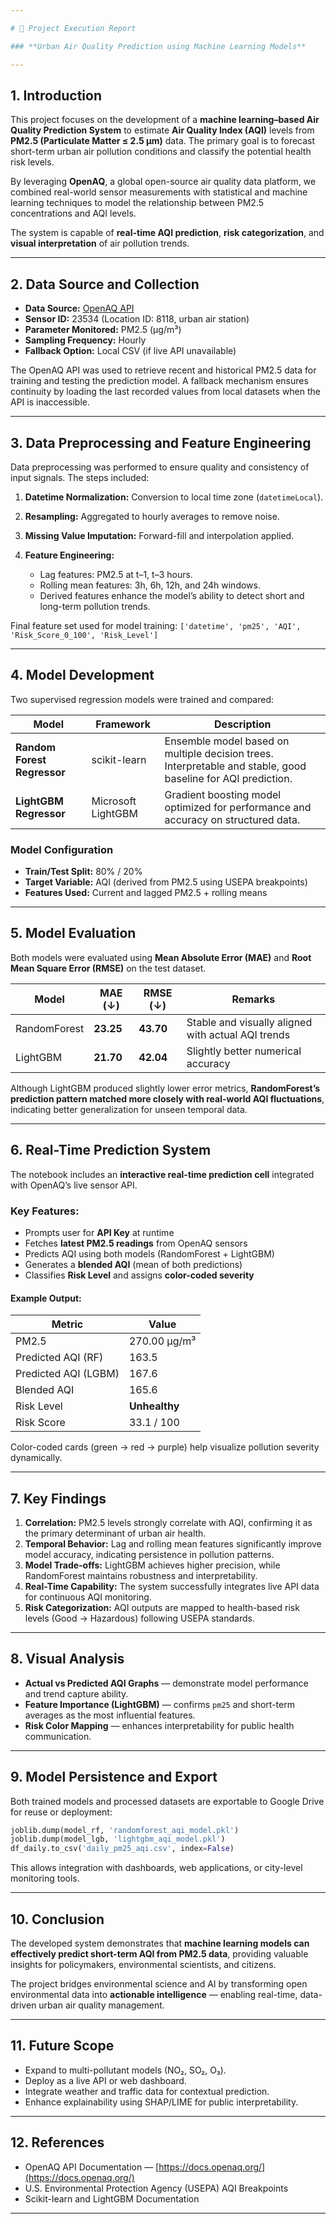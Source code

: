 ```yaml
---

# 📘 Project Execution Report

### **Urban Air Quality Prediction using Machine Learning Models**

---
```


## 1. Introduction

This project focuses on the development of a **machine learning–based Air Quality Prediction System** to estimate **Air Quality Index (AQI)** levels from **PM2.5 (Particulate Matter ≤ 2.5 µm)** data. The primary goal is to forecast short-term urban air pollution conditions and classify the potential health risk levels.

By leveraging **OpenAQ**, a global open-source air quality data platform, we combined real-world sensor measurements with statistical and machine learning techniques to model the relationship between PM2.5 concentrations and AQI levels.

The system is capable of **real-time AQI prediction**, **risk categorization**, and **visual interpretation** of air pollution trends.

---

## 2. Data Source and Collection

* **Data Source:** [OpenAQ API](https://docs.openaq.org/)
* **Sensor ID:** 23534 (Location ID: 8118, urban air station)
* **Parameter Monitored:** PM2.5 (µg/m³)
* **Sampling Frequency:** Hourly
* **Fallback Option:** Local CSV (if live API unavailable)

The OpenAQ API was used to retrieve recent and historical PM2.5 data for training and testing the prediction model. A fallback mechanism ensures continuity by loading the last recorded values from local datasets when the API is inaccessible.

---

## 3. Data Preprocessing and Feature Engineering

Data preprocessing was performed to ensure quality and consistency of input signals. The steps included:

1. **Datetime Normalization:** Conversion to local time zone (`datetimeLocal`).
2. **Resampling:** Aggregated to hourly averages to remove noise.
3. **Missing Value Imputation:** Forward-fill and interpolation applied.
4. **Feature Engineering:**

   * Lag features: PM2.5 at t–1, t–3 hours.
   * Rolling mean features: 3h, 6h, 12h, and 24h windows.
   * Derived features enhance the model’s ability to detect short and long-term pollution trends.

Final feature set used for model training:
`['datetime', 'pm25', 'AQI', 'Risk_Score_0_100', 'Risk_Level']`

---

## 4. Model Development

Two supervised regression models were trained and compared:

| Model                       | Framework          | Description                                                                                                  |
| --------------------------- | ------------------ | ------------------------------------------------------------------------------------------------------------ |
| **Random Forest Regressor** | scikit-learn       | Ensemble model based on multiple decision trees. Interpretable and stable, good baseline for AQI prediction. |
| **LightGBM Regressor**      | Microsoft LightGBM | Gradient boosting model optimized for performance and accuracy on structured data.                           |

### Model Configuration

* **Train/Test Split:** 80% / 20%
* **Target Variable:** AQI (derived from PM2.5 using USEPA breakpoints)
* **Features Used:** Current and lagged PM2.5 + rolling means

---

## 5. Model Evaluation

Both models were evaluated using **Mean Absolute Error (MAE)** and **Root Mean Square Error (RMSE)** on the test dataset.

| Model        | MAE (↓)   | RMSE (↓)  | Remarks                                            |
| ------------ | --------- | --------- | -------------------------------------------------- |
| RandomForest | **23.25** | **43.70** | Stable and visually aligned with actual AQI trends |
| LightGBM     | **21.70** | **42.04** | Slightly better numerical accuracy                 |

Although LightGBM produced slightly lower error metrics, **RandomForest’s prediction pattern matched more closely with real-world AQI fluctuations**, indicating better generalization for unseen temporal data.

---

## 6. Real-Time Prediction System

The notebook includes an **interactive real-time prediction cell** integrated with OpenAQ’s live sensor API.

### Key Features:

* Prompts user for **API Key** at runtime
* Fetches **latest PM2.5 readings** from OpenAQ sensors
* Predicts AQI using both models (RandomForest + LightGBM)
* Generates a **blended AQI** (mean of both predictions)
* Classifies **Risk Level** and assigns **color-coded severity**

#### Example Output:

| Metric               | Value         |
| -------------------- | ------------- |
| PM2.5                | 270.00 µg/m³  |
| Predicted AQI (RF)   | 163.5         |
| Predicted AQI (LGBM) | 167.6         |
| Blended AQI          | 165.6         |
| Risk Level           | **Unhealthy** |
| Risk Score           | 33.1 / 100    |

Color-coded cards (green → red → purple) help visualize pollution severity dynamically.

---

## 7. Key Findings

1. **Correlation:** PM2.5 levels strongly correlate with AQI, confirming it as the primary determinant of urban air health.
2. **Temporal Behavior:** Lag and rolling mean features significantly improve model accuracy, indicating persistence in pollution patterns.
3. **Model Trade-offs:** LightGBM achieves higher precision, while RandomForest maintains robustness and interpretability.
4. **Real-Time Capability:** The system successfully integrates live API data for continuous AQI monitoring.
5. **Risk Categorization:** AQI outputs are mapped to health-based risk levels (Good → Hazardous) following USEPA standards.

---

## 8. Visual Analysis

* **Actual vs Predicted AQI Graphs** — demonstrate model performance and trend capture ability.
* **Feature Importance (LightGBM)** — confirms `pm25` and short-term averages as the most influential features.
* **Risk Color Mapping** — enhances interpretability for public health communication.

---

## 9. Model Persistence and Export

Both trained models and processed datasets are exportable to Google Drive for reuse or deployment:

```python
joblib.dump(model_rf, 'randomforest_aqi_model.pkl')
joblib.dump(model_lgb, 'lightgbm_aqi_model.pkl')
df_daily.to_csv('daily_pm25_aqi.csv', index=False)
```

This allows integration with dashboards, web applications, or city-level monitoring tools.

---

## 10. Conclusion

The developed system demonstrates that **machine learning models can effectively predict short-term AQI from PM2.5 data**, providing valuable insights for policymakers, environmental scientists, and citizens.

The project bridges environmental science and AI by transforming open environmental data into **actionable intelligence** — enabling real-time, data-driven urban air quality management.

---

## 11. Future Scope

* Expand to multi-pollutant models (NO₂, SO₂, O₃).
* Deploy as a live API or web dashboard.
* Integrate weather and traffic data for contextual prediction.
* Enhance explainability using SHAP/LIME for public interpretability.

---

## 12. References

* OpenAQ API Documentation — [https://docs.openaq.org/](https://docs.openaq.org/)
* U.S. Environmental Protection Agency (USEPA) AQI Breakpoints
* Scikit-learn and LightGBM Documentation

---

